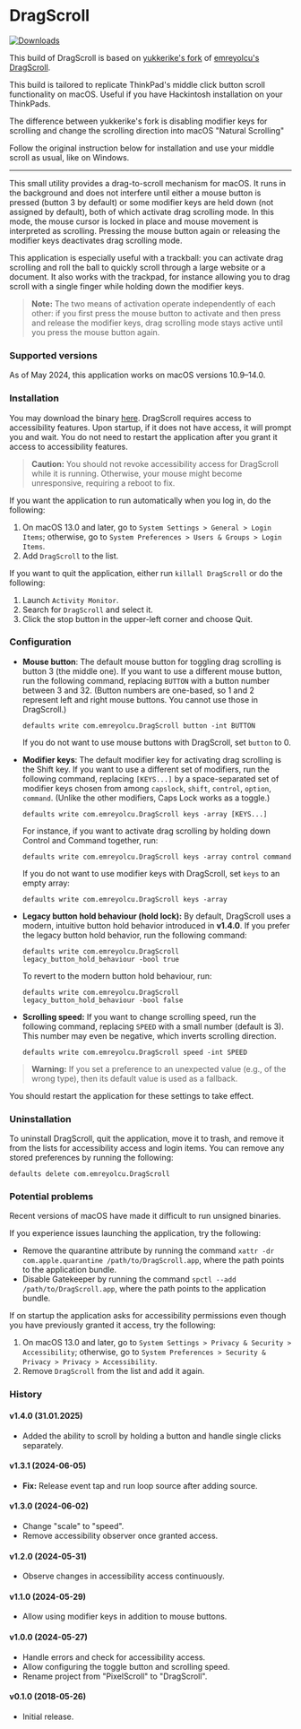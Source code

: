 # DragScroll

[![Downloads](https://img.shields.io/github/downloads/emreyolcu/drag-scroll/total.svg)](https://github.com/emreyolcu/drag-scroll/releases)

This build of DragScroll is based on [yukkerike's fork](https://github.com/yukkerike/drag-scroll)
of [emreyolcu's DragScroll](https://github.com/emreyolcu/drag-scroll).

This build is tailored to replicate ThinkPad's middle click button
scroll functionality on macOS. Useful if you have Hackintosh installation on your ThinkPads.

The difference between yukkerike's fork is disabling modifier keys for scrolling
and change the scrolling direction into macOS "Natural Scrolling"

Follow the original instruction below for installation and use your middle scroll as usual, like on Windows.

----------------------------------------------------------------

This small utility provides a drag-to-scroll mechanism for macOS.
It runs in the background and does not interfere until
either a mouse button is pressed (button 3 by default)
or some modifier keys are held down (not assigned by default),
both of which activate drag scrolling mode.
In this mode, the mouse cursor is locked in place
and mouse movement is interpreted as scrolling.
Pressing the mouse button again or releasing the modifier keys
deactivates drag scrolling mode.

This application is especially useful with a trackball:
you can activate drag scrolling and roll the ball
to quickly scroll through a large website or a document.
It also works with the trackpad, for instance allowing you
to drag scroll with a single finger
while holding down the modifier keys.


> **Note:**
> The two means of activation operate independently of each other:
> if you first press the mouse button to activate
> and then press and release the modifier keys,
> drag scrolling mode stays active until you press the mouse button again.

### Supported versions

As of May 2024, this application works on macOS versions 10.9–14.0.

### Installation

You may download the binary [here](https://github.com/medkintos/drag-scroll/releases/latest/download/DragScroll.zip).
DragScroll requires access to accessibility features.
Upon startup, if it does not have access, it will prompt you and wait.
You do not need to restart the application
after you grant it access to accessibility features.

> **Caution:**
> You should not revoke accessibility access
> for DragScroll while it is running.
> Otherwise, your mouse might become unresponsive, requiring a reboot to fix.

If you want the application to run automatically when you log in,
do the following:

1. On macOS 13.0 and later, go to `System Settings > General > Login Items`;
   otherwise, go to `System Preferences > Users & Groups > Login Items`.
2. Add `DragScroll` to the list.

If you want to quit the application, either run `killall DragScroll`
or do the following:

1. Launch `Activity Monitor`.
2. Search for `DragScroll` and select it.
3. Click the stop button in the upper-left corner and choose Quit.

### Configuration

- **Mouse button**:
  The default mouse button for toggling drag scrolling is button 3 (the middle one).
  If you want to use a different mouse button, run the following command,
  replacing `BUTTON` with a button number between 3 and 32.
  (Button numbers are one-based,
  so 1 and 2 represent left and right mouse buttons.
  You cannot use those in DragScroll.)

  ```
  defaults write com.emreyolcu.DragScroll button -int BUTTON
  ```

  If you do not want to use mouse buttons with DragScroll,
  set `button` to 0.

- **Modifier keys**:
  The default modifier key for activating drag scrolling is the Shift key.
  If you want to use a different set of modifiers, run the following command,
  replacing `[KEYS...]` by a space-separated set of modifier keys
  chosen from among `capslock`, `shift`, `control`, `option`, `command`.
  (Unlike the other modifiers, Caps Lock works as a toggle.)

  ```
  defaults write com.emreyolcu.DragScroll keys -array [KEYS...]
  ```

  For instance, if you want to activate drag scrolling
  by holding down Control and Command together, run:

  ```
  defaults write com.emreyolcu.DragScroll keys -array control command
  ```

  If you do not want to use modifier keys with DragScroll,
  set `keys` to an empty array:

  ```
  defaults write com.emreyolcu.DragScroll keys -array
  ```

- **Legacy button hold behaviour (hold lock):** 
  By default, DragScroll uses a modern, intuitive button hold behavior introduced in **v1.4.0**. If you prefer the legacy button hold behavior, run the following command:

  ```
  defaults write com.emreyolcu.DragScroll legacy_button_hold_behaviour -bool true
  ```

  To revert to the modern button hold behaviour, run:

  ```
  defaults write com.emreyolcu.DragScroll legacy_button_hold_behaviour -bool false
  ```

- **Scrolling speed:**
  If you want to change scrolling speed, run the following command,
  replacing `SPEED` with a small number (default is 3).
  This number may even be negative, which inverts scrolling direction.

  ```
  defaults write com.emreyolcu.DragScroll speed -int SPEED
  ```

> **Warning:**
> If you set a preference to an unexpected value (e.g., of the wrong type),
> then its default value is used as a fallback.

You should restart the application for these settings to take effect.

### Uninstallation

To uninstall DragScroll, quit the application, move it to trash,
and remove it from the lists for accessibility access and login items.
You can remove any stored preferences by running the following:

```
defaults delete com.emreyolcu.DragScroll
```

### Potential problems

Recent versions of macOS have made it difficult to run unsigned binaries.

If you experience issues launching the application, try the following:

- Remove the quarantine attribute by running the command
  `xattr -dr com.apple.quarantine /path/to/DragScroll.app`,
  where the path points to the application bundle.
- Disable Gatekeeper by running the command
  `spctl --add /path/to/DragScroll.app`,
  where the path points to the application bundle.

If on startup the application asks for accessibility permissions
even though you have previously granted it access, try the following:

1. On macOS 13.0 and later, go to `System Settings > Privacy & Security > Accessibility`;
   otherwise, go to `System Preferences > Security & Privacy > Privacy > Accessibility`.
2. Remove `DragScroll` from the list and add it again.

### History

#### v1.4.0 (31.01.2025)

- Added the ability to scroll by holding a button and handle single clicks separately.

#### v1.3.1 (2024-06-05)

- **Fix:** Release event tap and run loop source after adding source.

#### v1.3.0 (2024-06-02)

- Change "scale" to "speed".
- Remove accessibility observer once granted access.

#### v1.2.0 (2024-05-31)

- Observe changes in accessibility access continuously.

#### v1.1.0 (2024-05-29)

- Allow using modifier keys in addition to mouse buttons.

#### v1.0.0 (2024-05-27)

- Handle errors and check for accessibility access.
- Allow configuring the toggle button and scrolling speed.
- Rename project from "PixelScroll" to "DragScroll".

#### v0.1.0 (2018-05-26)

- Initial release.
